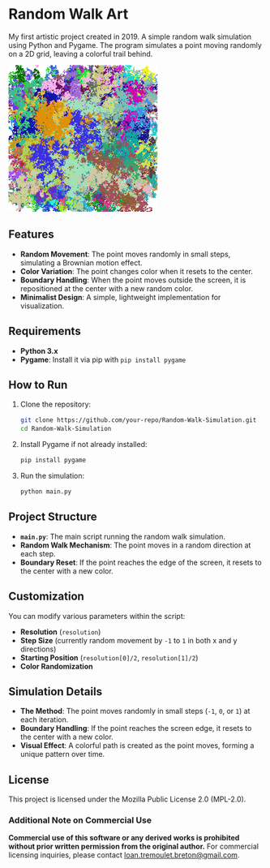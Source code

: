 # Random Walk Art

My first artistic project created in 2019.
A simple random walk simulation using Python and Pygame. The program simulates a point moving randomly on a 2D grid, leaving a colorful trail behind.

![image](./illustration.png)

## Features

- **Random Movement**: The point moves randomly in small steps, simulating a Brownian motion effect.
- **Color Variation**: The point changes color when it resets to the center.
- **Boundary Handling**: When the point moves outside the screen, it is repositioned at the center with a new random color.
- **Minimalist Design**: A simple, lightweight implementation for visualization.

## Requirements

- **Python 3.x**
- **Pygame**: Install it via pip with `pip install pygame`

## How to Run

1. Clone the repository:
   ```bash
   git clone https://github.com/your-repo/Random-Walk-Simulation.git
   cd Random-Walk-Simulation
   ```

2. Install Pygame if not already installed:
   ```bash
   pip install pygame
   ```

3. Run the simulation:
   ```bash
   python main.py
   ```

## Project Structure

- **`main.py`**: The main script running the random walk simulation.
- **Random Walk Mechanism**: The point moves in a random direction at each step.
- **Boundary Reset**: If the point reaches the edge of the screen, it resets to the center with a new color.

## Customization

You can modify various parameters within the script:

- **Resolution** (`resolution`)
- **Step Size** (currently random movement by `-1` to `1` in both x and y directions)
- **Starting Position** (`resolution[0]/2`, `resolution[1]/2`)
- **Color Randomization**

## Simulation Details

- **The Method**: The point moves randomly in small steps (`-1`, `0`, or `1`) at each iteration.
- **Boundary Handling**: If the point reaches the screen edge, it resets to the center with a new color.
- **Visual Effect**: A colorful path is created as the point moves, forming a unique pattern over time.

## License

This project is licensed under the Mozilla Public License 2.0 (MPL-2.0).

### Additional Note on Commercial Use
**Commercial use of this software or any derived works is prohibited without prior written permission from the original author.** For commercial licensing inquiries, please contact loan.tremoulet.breton@gmail.com.


